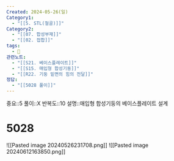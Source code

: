 ```yaml
---
Created: 2024-05-26(일)
Category1:
  - "[[5. STL(철골)]]"
Category2:
  - "[[07. 합성부재]]"
  - "[[02. 접합]]"
tags:
  - 🧮
관련노트:
  - "[[S21. 베이스플레이트]]"
  - "[[S15. 매입형 합성기둥]]"
  - "[[R22. 기둥 밑면의 힘의 전달]]"
정답:
  - "[[5028 풀이]]"
---
```

중요::5
풀이::X
반복도::10
설명::매입형 합성기둥의 베이스플레이트 설계
#  5028

![[Pasted image 20240526231708.png]]
![[Pasted image 20240612163850.png]]